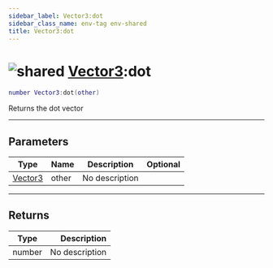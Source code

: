 ```yaml
---
sidebar_label: Vector3:dot
sidebar_class_name: env-tag env-shared
title: Vector3:dot
---
```


# <img src='/img/wiki/shared.png' alt='shared' data-tag='env-tag' /> [Vector3](../vector3/README.md):dot

```lua
number Vector3:dot(other)
```

Returns the dot vector<br/>

-----------------
## Parameters

| Type   | Name | Description | Optional |
| ------ | ---- | ----------- | -------: |
| [Vector3](../vector3/README.md) | other | No description |   |

-----------------
## Returns

| Type   | Description |
| ------ | ----------: |
| number | No description |
